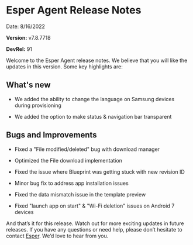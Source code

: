 # Esper Agent Release Notes


Date: 8/16/2022

**Version:** v7.8.7718

**DevRel:** 91

Welcome to the Esper Agent release notes. We believe that you will like the updates in this version. 
Some key highlights are:

## What's new

- We added the ability to change the language on Samsung devices during provisioning

- We added the option to make status & navigation bar transparent

## Bugs and Improvements
    
-   Fixed a "File modified/deleted" bug with download manager
    
-   Optimized the File download implementation
    
-   Fixed the issue where Blueprint was getting stuck with new revision ID
    
-   Minor bug fix to address app installation issues
    
-   Fixed the data mismatch issue in the template preview
    
-   Fixed "launch app on start" & "Wi-Fi deletion" issues on Android 7 devices
    

And that’s it for this release. Watch out for more exciting updates in future releases. If you have any questions or need help, please don’t hesitate to contact [Esper](mailto:support@esper.io). We’d love to hear from you.

